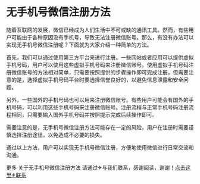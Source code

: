 # 无手机号微信注册方法

随着互联网的发展，微信已经成为人们生活中不可或缺的通讯工具。然而，有些用户可能由于各种原因没有手机号，导致无法注册微信账号。那么，有没有办法可以实现无手机号微信注册呢？下面就为大家介绍一种简单的方法。

首先，我们可以通过使用第三方平台来进行注册。一些网站或者应用可以提供虚拟手机号码，用户可以使用这些虚拟手机号码来注册微信账号。使用虚拟手机号码注册微信账号的方法相对简单，只需要按照提供的步骤操作即可完成注册。但需要注意的是，选择虚拟手机号码平台时要选择信誉良好的，以避免信息泄露和安全问题。

另外，一些国外的手机号码也可以用来注册微信账号。有些用户可能会有国外的手机号码，可以利用这些手机号码来注册微信账号。注册流程与正常手机号码注册流程相同，只需要输入国外手机号码并按照提示完成后续操作即可。

需要注意的是，无手机号微信注册方法可能存在一定的风险，用户在注册时需要谨慎选择注册途径，以免造成不必要的损失。

通过以上方法，用户可以实现无手机号微信注册，方便地使用微信进行日常交流和沟通。

更多 关于无手机号微信注册方法 请通过✈与我们联系，感谢阅读，谢谢！[点击这里✈联系](https://t.me/LM999bot)